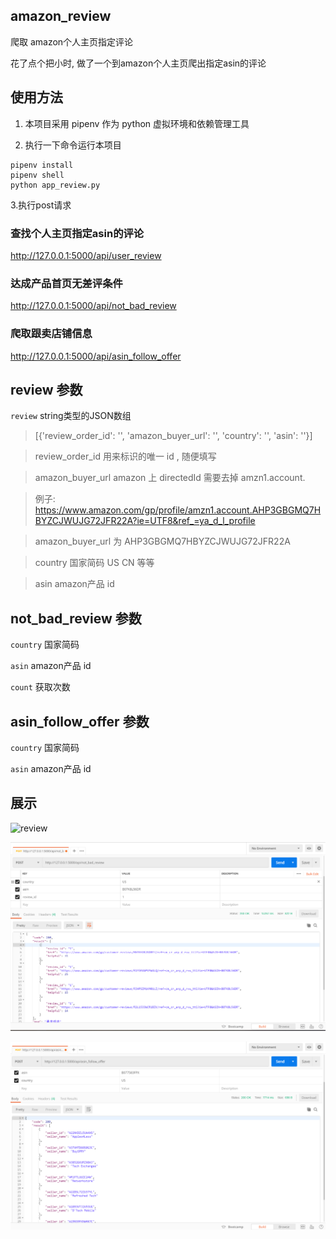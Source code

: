 ## amazon_review
爬取 amazon个人主页指定评论

花了点个把小时, 做了一个到amazon个人主页爬出指定asin的评论

## 使用方法

1. 本项目采用 pipenv 作为 python 虚拟环境和依赖管理工具

2. 执行一下命令运行本项目

```
pipenv install
pipenv shell
python app_review.py
```

3.执行post请求

### 查找个人主页指定asin的评论

http://127.0.0.1:5000/api/user_review

### 达成产品首页无差评条件

http://127.0.0.1:5000/api/not_bad_review


### 爬取跟卖店铺信息
http://127.0.0.1:5000/api/asin_follow_offer

## review 参数

`review` string类型的JSON数组
> [{'review_order_id': '', 'amazon_buyer_url': '', 'country': '', 'asin': ''}]

> review_order_id  用来标识的唯一 id , 随便填写

> amazon_buyer_url  amazon 上 directedId 需要去掉 amzn1.account.

> 例子: https://www.amazon.com/gp/profile/amzn1.account.AHP3GBGMQ7HBYZCJWUJG72JFR22A?ie=UTF8&ref_=ya_d_l_profile

> amazon_buyer_url 为 AHP3GBGMQ7HBYZCJWUJG72JFR22A

> country 国家简码 US CN 等等

> asin amazon产品 id

## not_bad_review 参数

`country`   国家简码

`asin`      amazon产品 id

`count`     获取次数

## asin_follow_offer 参数

`country`   国家简码

`asin`      amazon产品 id

## 展示

![review](https://github.com/LingHanChuJian/amazon_review/blob/master/img/review.png)

![not_bad_review](https://github.com/LingHanChuJian/amazon_review/blob/master/img/bad_review.png)

![asin_follow_offer](https://github.com/LingHanChuJian/amazon_review/blob/master/img/follow_offer.png)